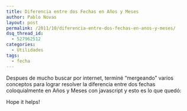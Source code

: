 ```yaml
---
title: Diferencia entre dos Fechas en Años y Meses
author: Pablo Novas
layout: post
permalink: /2011/10/diferencia-entre-dos-fechas-en-anos-y-meses/
dsq_thread_id:
  - 527962512
categories:
  - Utilidades
tags:
  - fecha
---
```

Despues de mucho buscar por internet, terminé &#8220;mergeando&#8221; varios conceptos para lograr resolver la diferencia entre dos fechas coloquialmente en Años y Meses con javascript y esto es lo que quedó:



Hope it helps!

